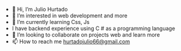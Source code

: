- 👋 Hi, I’m Julio Hurtado
- 👀 I’m interested in web development and more 
- 🌱 I’m currently learning Css, Js
- I have backend experience using C # as a programming language
- 💞️ I’m looking to collaborate on projects web 
and learn more
- 📫 How to reach me hurtadojulio66@gmail.com
<!---
Julio-Hurtado/Julio-Hurtado is a ✨ special ✨ repository because its `README.md` (this file) appears on your GitHub profile.
You can click the Preview link to take a look at your changes.
--->
